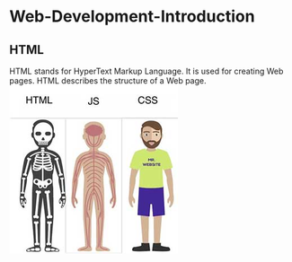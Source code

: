 # Web-Development-Introduction
## HTML
HTML stands for HyperText Markup Language. It is used for creating Web pages. HTML describes the structure of a Web page.  
![Website Skeleton](assest/../assests/web-skeleton.jpg "Logo Title Text 1")

